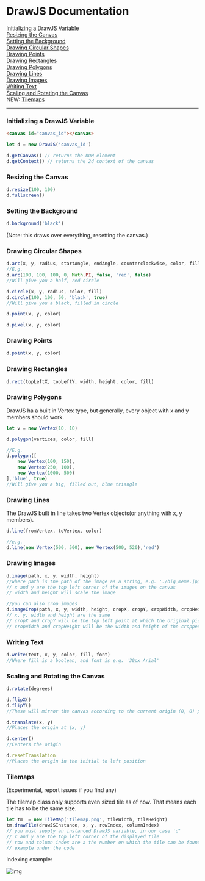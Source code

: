 # DrawJS Documentation
[Initializing a DrawJS Variable](DOCUMENTATION.md#initializing-a-drawjs-variable)<br>
[Resizing the Canvas](DOCUMENTATION.md#resizing-the-canvas)<br>
[Setting the Background](DOCUMENTATION.md#setting-the-background)<br>
[Drawing Circular Shapes](DOCUMENTATION.md#drawing-circular-shapes)<br>
[Drawing Points](DOCUMENTATION.md#drawing-points)<br>
[Drawing Rectangles](DOCUMENTATION.md#drawing-rectangles)<br>
[Drawing Polygons](DOCUMENTATION.md#drawing-polygons)<br>
[Drawing Lines](DOCUMENTATION.md#drawing-lines)<br>
[Drawing Images](DOCUMENTATION.md#drawing-images)<br>
[Writing Text](DOCUMENTATION.md#writing-text)<br>
[Scaling and Rotating the Canvas](DOCUMENTATION.md#scaling-and-rotating-the-canvas)<br>
NEW: [Tilemaps](DOCUMENTATION.md#tilemaps)

---

### Initializing a DrawJS Variable

```html
<canvas id="canvas_id"></canvas>
```
```javascript
let d = new DrawJS('canvas_id')

d.getCanvas() // returns the DOM element
d.getContext() // returns the 2d context of the canvas
```

### Resizing the Canvas
``` javascript
d.resize(100, 100)
d.fullscreen()
```

### Setting the Background
```javascript
d.background('black')
```

(Note: this draws over everything, resetting the canvas.)

### Drawing Circular Shapes
```javascript
d.arc(x, y, radius, startAngle, endAngle, counterclockwise, color, fill)
//E.g.
d.arc(100, 100, 100, 0, Math.PI, false, 'red', false)
//Will give you a half, red circle

d.circle(x, y, radius, color, fill)
d.circle(100, 100, 50, 'black', true)
//Will give you a black, filled in circle

d.point(x, y, color)

d.pixel(x, y, color)
```

### Drawing Points
```javascript
d.point(x, y, color)
```

### Drawing Rectangles
```javascript
d.rect(topLeftX, topLeftY, width, height, color, fill)
```

### Drawing Polygons

DrawJS ha a built in Vertex type, but generally, every object with x and y members should work.
```javascript
let v = new Vertex(10, 10)

d.polygon(vertices, color, fill)

//E.g.
d.polygon([
    new Vertex(100, 150),
    new Vertex(250, 100),
    new Vertex(1000, 500)
],'blue', true)
//Will give you a big, filled out, blue triangle
```

### Drawing Lines

The DrawJS built in line takes two Vertex objects(or anything with x, y members).
```javascript
d.line(fromVertex, toVertex, color)

//e.g.
d.line(new Vertex(500, 500), new Vertex(500, 520),'red')
```

### Drawing Images
```javascript
d.image(path, x, y, width, height)
//where path is the path of the image as a string, e.g. './big_meme.jpg'
// x and y are the top left corner of the images on the canvas
// width and height will scale the image

//you can also crop images
d.imageCrop(path, x, y, width, height, cropX, cropY, cropWidth, cropHeight)
// x, y, width and height are the same
// cropX and cropY will be the top left point at which the original picture will be cropped
// cropWidth and cropHeight will be the width and height of the cropped piece
```

### Writing Text
```javascript
d.write(text, x, y, color, fill, font)
//Where fill is a boolean, and font is e.g. '30px Arial'
```

### Scaling and Rotating the Canvas
```javascript
d.rotate(degrees)

d.flipX()
d.flipY()
//These will mirror the canvas according to the current origin (0, 0) point

d.translate(x, y)
//Places the origin at (x, y)

d.center()
//Centers the origin

d.resetTranslation
//Places the origin in the initial to left position
```

### Tilemaps

(Experimental, report issues if you find any)

The tilemap class only supports even sized tile as of now. That means each tile has to be the same size.
```javascript
let tm  = new TileMap('tilemap.png', tileWidth, tileHeight)
tm.drawTile(drawJSInstance, x, y, rowIndex, columnIndex)
// you must supply an instanced DrawJS variable, in our case 'd'
// x and y are the top left corner of the displayed tile
// row and column index are a the number on which the tile can be found
// example under the code
```

Indexing example: 

![img](https://i.imgur.com/LoWp5wA.jpg)

